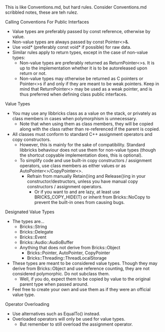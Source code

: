 This is like Conventions.md, but hard rules. Consider Conventions.md scribbled notes, these are teh rulez.

Calling Conventions For Public Interfaces
 - Value types are preferably passed by const reference, otherwise by value.
 - Non-value types are always passed by const Pointer<>&.
 - Use void* (preferably const void* if possible) for raw data.
 - Similar rules apply to return types, except in the case of non-value types:
    - Non-value types are preferably returned as ReturnPointer<>s. It is up to the implementation whether it is to be autoreleased upon return or not.
    - Non-value types may otherwise be returned as C pointers or Pointer<>s if and only if they are meant to be weak pointers. Keep in mind that ReturnPointer<> may be used as a weak pointer, and is thus preferred when defining class public interfaces.

Value Types
 - You may use any libbricks class as a value on the stack, or privately as class members in cases when polymorphism is unnecessary.
    - Note that when using them as class members, they will be copied along with the class rather than re-referenced if the parent is copied.
 - All classes must conform to standard C++ assignment operators and copy constructors.
    - However, this is mainly for the sake of compatibility. Standard libbricks behaviour does not use them for non-value types (though the shortcut copyable implementation does, this is optional).
    - To simplify code and use built-in copy constructors / assignment operators, use class members as either values or as AutoPointer<>/CopyPointer<>.
       - Refrain from manually Retain()ing and Release()ing in your constructor/destructors, unless you have manual copy constructors / assignment operators.
          - Or if you want to and are lazy, at least use BRICKS_COPY_HIDE(T) or inherit from Bricks::NoCopy to prevent the built-in ones from causing bugs.

Designated Value Types
 - The types are...
    - Bricks::String
    - Bricks::Delegate
    - Bricks::Event
    - Bricks::Audio::AudioBuffer<T>
    - Anything that does not derive from Bricks::Object
       - Bricks::Pointer, AutoPointer, CopyPointer
       - Bricks::Threading::ThreadLocalStorage
 - These types are meant to be considered value types. Though they may derive from Bricks::Object and use reference counting, they are not considered polymorphic. Do not subclass them.
    - Well, if you do, expect them to be copied by value to the original parent type when passed around.
 - Feel free to create your own and use them as if they were an official value type.

Operator Overloading
 - Use alternatives such as EqualTo() instead.
 - Overloaded operators will only be used for value types.
    - But remember to still overload the assignment operator.

